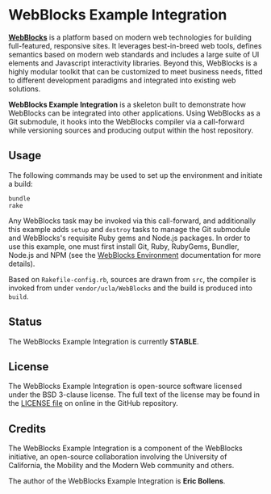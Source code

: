 # WebBlocks Example Integration

**[WebBlocks](http://ucla.github.io/WebBlocks)** is a platform based on modern web technologies for building full-featured, responsive sites. It leverages best-in-breed web tools, defines semantics based on modern web standards and includes a large suite of UI elements and Javascript interactivity libraries. Beyond this, WebBlocks is a highly modular toolkit that can be customized to meet business needs, fitted to different development paradigms and integrated into existing web solutions.

**WebBlocks Example Integration** is a skeleton built to demonstrate how WebBlocks can be integrated into other applications. Using WebBlocks as a Git submodule, it hooks into the WebBlocks compiler via a call-forward while versioning sources and producing output within the host repository.

## Usage

The following commands may be used to set up the environment and initiate a build:

```
bundle
rake
```

Any WebBlocks task may be invoked via this call-forward, and additionally this example adds `setup` and `destroy` tasks to manage the Git submodule and WebBlocks's requisite Ruby gems and Node.js packages. In order to use this example, one must first install Git, Ruby, RubyGems, Bundler, Node.js and NPM (see the [WebBlocks Environment](http://ucla.github.io/WebBlocks/doc/#Configuration/Environment) documentation for more details).

Based on `Rakefile-config.rb`, sources are drawn from `src`, the compiler is invoked from under `vendor/ucla/WebBlocks` and the build is produced into `build`.

## Status

The WebBlocks Example Integration is currently **STABLE**.

## License

The WebBlocks Example Integration is open-source software licensed under the BSD 3-clause license. The full text of the license may be found in the [LICENSE file](https://github.com/ebollens/WebBlocks-example-integration/blob/master/LICENSE) on online in the GitHub repository.

## Credits

The WebBlocks Example Integration is a component of the WebBlocks initiative, an open-source collaboration involving the University of California, the Mobility and the Modern Web community and others.

The author of the WebBlocks Example Integration is **Eric Bollens**.
